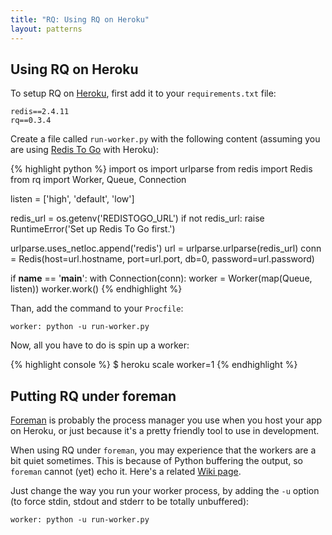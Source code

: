 ```yaml
---
title: "RQ: Using RQ on Heroku"
layout: patterns
---
```



## Using RQ on Heroku

To setup RQ on [Heroku][1], first add it to your
`requirements.txt` file:

    redis==2.4.11
    rq==0.3.4

Create a file called `run-worker.py` with the following content (assuming you
are using [Redis To Go][2] with Heroku):

{% highlight python %}
import os
import urlparse
from redis import Redis
from rq import Worker, Queue, Connection

listen = ['high', 'default', 'low']

redis_url = os.getenv('REDISTOGO_URL')
if not redis_url:
    raise RuntimeError('Set up Redis To Go first.')

urlparse.uses_netloc.append('redis')
url = urlparse.urlparse(redis_url)
conn = Redis(host=url.hostname, port=url.port, db=0, password=url.password)

if __name__ == '__main__':
    with Connection(conn):
        worker = Worker(map(Queue, listen))
        worker.work()
{% endhighlight %}

Than, add the command to your `Procfile`:

    worker: python -u run-worker.py

Now, all you have to do is spin up a worker:

{% highlight console %}
$ heroku scale worker=1
{% endhighlight %}


## Putting RQ under foreman

[Foreman][3] is probably the process manager you use when you host your app on
Heroku, or just because it's a pretty friendly tool to use in development.

When using RQ under `foreman`, you may experience that the workers are a bit
quiet sometimes.  This is because of Python buffering the output, so `foreman`
cannot (yet) echo it.  Here's a related [Wiki page][4].

Just change the way you run your worker process, by adding the `-u` option (to
force stdin, stdout and stderr to be totally unbuffered):

    worker: python -u run-worker.py

[1]: https://heroku.com
[2]: https://devcenter.heroku.com/articles/redistogo
[3]: https://github.com/ddollar/foreman
[4]: https://github.com/ddollar/foreman/wiki/Missing-Output
